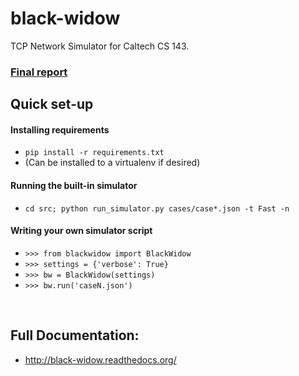 # black-widow
TCP Network Simulator for Caltech CS 143.

### [Final report](blackwidow-tcp-network.pdf)

## Quick set-up
#### Installing requirements
- ```pip install -r requirements.txt```
- (Can be installed to a virtualenv if desired)

#### Running the built-in simulator
- ```cd src; python run_simulator.py cases/case*.json -t Fast -n```

#### Writing your own simulator script
- ```>>> from blackwidow import BlackWidow```
- ```>>> settings = {'verbose': True}```
- ```>>> bw = BlackWidow(settings)```
- ```>>> bw.run('caseN.json')```

<br/>

## Full Documentation: 
- http://black-widow.readthedocs.org/


